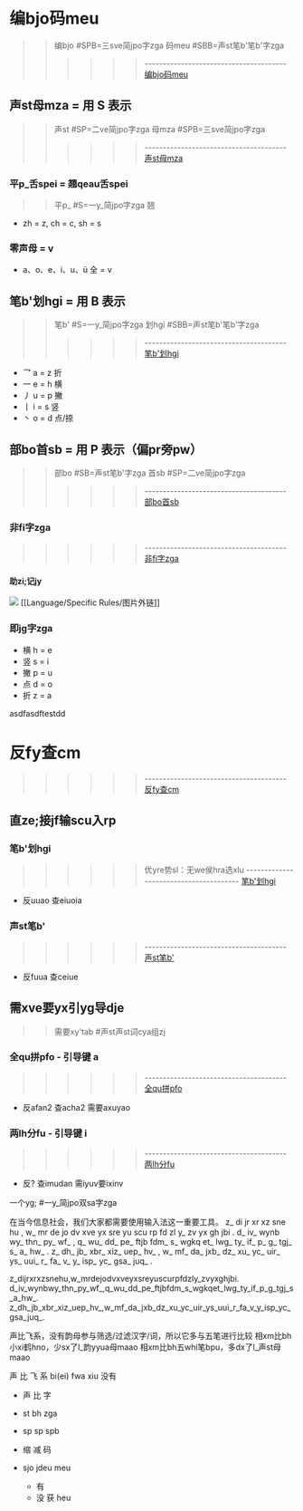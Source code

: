 
# 编bjo码meu
>>  编bjo #SPB=三sve简jpo字zga 码meu #SBB=声st笔b'笔b'字zga
>>>>>>  --------------------------------------- [编bjo码meu](http://sbxlm.github.io/sbfd/#_2-%E5%BF%AB%E9%80%9F%E5%85%A5%E9%97%A8)

## 声st母mza = 用 S 表示
>>  声st #SP=二ve简jpo字zga 母mza #SPB=三sve简jpo字zga
>>>>>>  --------------------------------------- [声st母mza](http://sbxlm.github.io/sbfd/#_2-%E5%BF%AB%E9%80%9F%E5%85%A5%E9%97%A8)
### 平p_舌spei = 翘qeau舌spei
>>  平p_ #S=一y_简jpo字zga 翘
- zh = z, ch = c, sh = s
### 零声母 = v
- a、o、e、i、u、ü 全 = v

## 笔b'划hgi = 用 B 表示
>>  笔b' #S=一y_简jpo字zga 划hgi #SBB=声st笔b'笔b'字zga
>>>>>>  --------------------------------------- [笔b'划hgi](http://sbxlm.github.io/sbfd/#_2-%E5%BF%AB%E9%80%9F%E5%85%A5%E9%97%A8)
 - 乛 a = z 折
 - 一 e = h 横
 - 丿 u = p 撇
 - 丨 i = s 竖
 - 丶 o = d 点/捺

## 部bo首sb  = 用 P 表示（偏pr旁pw）
>>  部bo #SB=声st笔b'字zga 首sb #SP=二ve简jpo字zga
>>>>>>  --------------------------------------- [部bo首sb](https://sbxlm.github.io/sbfd/#_2-4-%E5%8F%96%E9%83%A8%E8%A7%84%E5%88%99)
### 非fi字zga
>>>>>>  --------------------------------------- [非fi字zga](https://sbxlm.github.io/sbfd/#_2-1-%E4%B8%80%E8%88%AC%E5%8D%95%E5%AD%97)
#### 助zi;记jy
![](https://sbxlm.github.io/images/image-20250821173146854.webp)
[[Language/Specific Rules/图片外链]]

### 即jg字zga
- 横 h = e
- 竖 s = i
- 撇 p = u
- 点 d = o
- 折 z = a

asdfasdftestdd

# 反fy查cm
>>>>>>  --------------------------------------- [反fy查cm](https://sbxlm.github.io/sbfd/#_2-7-%E7%BC%96%E7%A0%81%E5%8F%8D%E6%9F%A5)
## 直ze;接jf输scu入rp

### 笔b'划hgi
>>>>>>  优yre势sl：无we侯hra选xlu
   --------------------------------------- [笔b'划hgi](https://sbxlm.github.io/sbfd/#_2-7-3-%E7%AC%94%E7%94%BB%E5%8F%8D%E6%9F%A5)
- 反uuao 查eiuoia

### 声st笔b'
>>>>>>  --------------------------------------- [声st笔b'](https://sbxlm.github.io/sbfd/#_2-7-2-%E5%A3%B0%E7%AC%94%E5%8F%8D%E6%9F%A5)
- 反fuua 查ceiue

## 需xve要yx引yg导dje
>>  需要xy'tab #声st声st词cya组zj
### 全qu拼pfo - 引导键 a
>>>>>>  --------------------------------------- [全qu拼pfo](https://sbxlm.github.io/sbfd/#_2-7-1-%E6%8B%BC%E9%9F%B3%E5%8F%8D%E6%9F%A5)
- 反afan2 查acha2 需要axuyao

### 两lh分fu  - 引导键 i
>>>>>>  --------------------------------------- [两lh分fu](https://sbxlm.github.io/sbfd/#_2-7-4-%E4%B8%A4%E5%88%86%E5%8F%8D%E6%9F%A5)
- 反? 查imudan 需iyuv要ixinv

一个yg; #一y_简jpo双sa字zga

在当今信息社会，我们大家都需要使用输入法这一重要工具。
z\_ di jr xr xz sne hu , w\_ mr de jo dv xve yx sre yu scu rp fd zl y\_ zv yx gh jbi .
d\_ iv\_ wynb wy\_ thn\_ py\_ wf\_ , q\_ wu\_ dd\_ pe\_ ftjb fdm\_ s\_ wgkq et\_ lwg\_ ty\_ if\_ p\_ g\_ tgj\_ s\_ a\_ hw\_ .
z\_ dh\_ jb\_ xbr\_ xiz\_ uep\_ hv\_ , w\_ mf\_ da\_ jxb\_ dz\_ xu\_ yc\_ uir\_ ys\_ uui\_ r\_ fa\_ v\_ y\_ isp\_ yc\_ gsa\_ juq\_ .

z\_dijrxrxzsnehu,w\_mrdejodvxveyxsreyuscurpfdzly\_zvyxghjbi.
d\_iv\_wynbwy\_thn\_py\_wf\_,q\_wu\_dd\_pe\_ftjbfdm\_s\_wgkqet\_lwg\_ty\_if\_p\_g\_tgj\_s\_a\_hw\_.
z\_dh\_jb\_xbr\_xiz\_uep\_hv\_,w\_mf\_da\_jxb\_dz\_xu\_yc\_uir\_ys\_uui\_r\_fa\_v\_y\_isp\_yc\_gsa\_juq\_.

声比飞系，没有韵母参与筛选/过滤汉字/词，所以它多与五笔进行比较
    相xm比bh小xi鹤hno，少sx了l_韵yyua母maao
    相xm比bh五whi笔bpu，多dx了l_声st母maao
 

声 比 飞 系
 bi(ei) fwa xiu 没有


- 声 比 字
- st bh zga
- sp sp spb

- 缩  减   码
- sjo jdeu meu
  - 有
  - 没
获 heu



